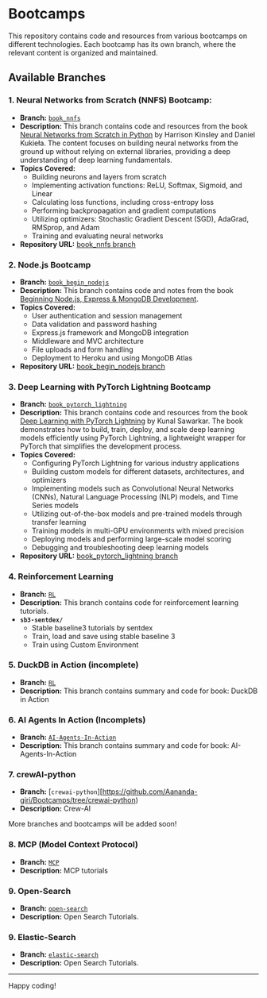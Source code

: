 # Bootcamps

This repository contains code and resources from various bootcamps on different technologies. Each bootcamp has its own branch, where the relevant content is organized and maintained.

## Available Branches

### 1. Neural Networks from Scratch (NNFS) Bootcamp:
- **Branch:** [`book_nnfs`](https://github.com/Aananda-giri/Bootcamps/tree/nnfs_book)
- **Description:** This branch contains code and resources from the book [Neural Networks from Scratch in Python](https://nnfs.io/) by Harrison Kinsley and Daniel Kukieła. The content focuses on building neural networks from the ground up without relying on external libraries, providing a deep understanding of deep learning fundamentals.
- **Topics Covered:**
  - Building neurons and layers from scratch
  - Implementing activation functions: ReLU, Softmax, Sigmoid, and Linear
  - Calculating loss functions, including cross-entropy loss
  - Performing backpropagation and gradient computations
  - Utilizing optimizers: Stochastic Gradient Descent (SGD), AdaGrad, RMSprop, and Adam
  - Training and evaluating neural networks
- **Repository URL:** [book_nnfs branch](https://github.com/Aananda-giri/Bootcamps/tree/book_nnfs)


### 2. Node.js Bootcamp
- **Branch:** [`book_begin_nodejs`](https://github.com/Aananda-giri/Bootcamps/tree/book_begin_nodejs?tab=readme-ov-file)
- **Description:** This branch contains code and notes from the book [Beginning Node.js, Express & MongoDB Development](https://www.amazon.com/Beginning-Node-js-Express-MongoDB-Development/dp/9811480281).
- **Topics Covered:**
  - User authentication and session management
  - Data validation and password hashing
  - Express.js framework and MongoDB integration
  - Middleware and MVC architecture
  - File uploads and form handling
  - Deployment to Heroku and using MongoDB Atlas
- **Repository URL:** [book_begin_nodejs branch](https://github.com/Aananda-giri/Bootcamps/tree/book_begin_nodejs)

### 3. Deep Learning with PyTorch Lightning Bootcamp
- **Branch:** [`book_pytorch_lightning`](https://github.com/Aananda-giri/Bootcamps/tree/book-DL-pytorch-lightning)
- **Description:** This branch contains code and resources from the book [Deep Learning with PyTorch Lightning](https://www.amazon.com/Deep-Learning-PyTorch-Lightning-high-performance/dp/180056161X) by Kunal Sawarkar. The book demonstrates how to build, train, deploy, and scale deep learning models efficiently using PyTorch Lightning, a lightweight wrapper for PyTorch that simplifies the development process.
- **Topics Covered:**
  - Configuring PyTorch Lightning for various industry applications
  - Building custom models for different datasets, architectures, and optimizers
  - Implementing models such as Convolutional Neural Networks (CNNs), Natural Language Processing (NLP) models, and Time Series models
  - Utilizing out-of-the-box models and pre-trained models through transfer learning
  - Training models in multi-GPU environments with mixed precision
  - Deploying models and performing large-scale model scoring
  - Debugging and troubleshooting deep learning models
- **Repository URL:** [book_pytorch_lightning branch](https://github.com/Aananda-giri/Bootcamps/tree/book_pytorch_lightning)

### 4. Reinforcement Learning
- **Branch:** [`RL`](https://github.com/Aananda-giri/Bootcamps/tree/RL)
- **Description:** This branch contains code for reinforcement learning tutorials.
- **`sb3-sentdex/`**
  - Stable baseline3 tutorials by sentdex
  - Train, load and save using stable baseline 3
  - Train using Custom Environment

### 5. DuckDB in Action (incomplete)
- **Branch:** [`RL`](https://github.com/Aananda-giri/Bootcamps/tree/duckdb-in-action)
- **Description:** This branch contains summary and code for book: DuckDB in Action

### 6. AI Agents In Action (Incomplets)
- **Branch:** [`AI-Agents-In-Action`](https://github.com/Aananda-giri/Bootcamps/tree/AI-Agents-In-Action)
- **Description:** This branch contains summary and code for book: AI-Agents-In-Action



### 7. crewAI-python
- **Branch:** [`crewai-python`][https://github.com/Aananda-giri/Bootcamps/tree/crewai-python)
- **Description:** Crew-AI

More branches and bootcamps will be added soon!


### 8. MCP (Model Context Protocol)
- **Branch:** [`MCP`](https://github.com/Aananda-giri/Bootcamps/tree/mcp)
- **Description:** MCP tutorials

### 9. Open-Search
- **Branch:** [`open-search`](https://github.com/Aananda-giri/Bootcamps/tree/open-search)
- **Description:** Open Search Tutorials.

### 9. Elastic-Search
- **Branch:** [`elastic-search`](https://github.com/Aananda-giri/Bootcamps/tree/elastic-search)
- **Description:** Open Search Tutorials.
---
Happy coding!

